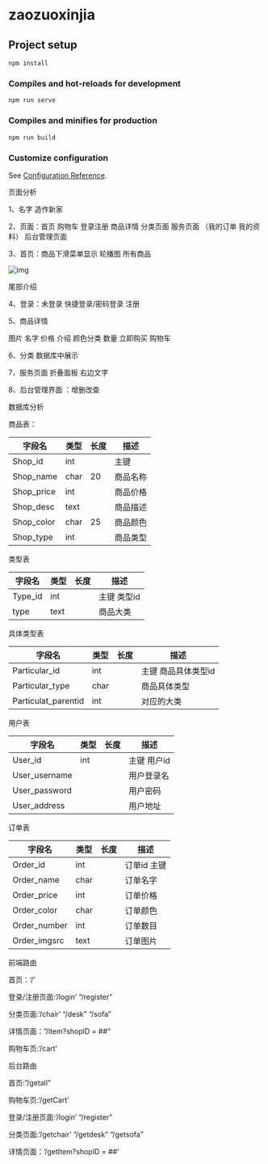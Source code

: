 # zaozuoxinjia

## Project setup
```
npm install
```

### Compiles and hot-reloads for development
```
npm run serve
```

### Compiles and minifies for production
```
npm run build
```

### Customize configuration
See [Configuration Reference](https://cli.vuejs.org/config/).



页面分析

1、名字 造作新家

2、页面：首页 购物车 登录注册 商品详情 分类页面 服务页面 （我的订单 我的资料） 后台管理页面

3、首页：商品下滑菜单显示 轮播图 所有商品 

 

![img](file:///C:\Users\ADMINI~1\AppData\Local\Temp\ksohtml8040\wps1.jpg) 

尾部介绍

4、登录：未登录 快捷登录/密码登录 注册

5、商品详情

图片 名字 价格 介绍 颜色分类 数量 立即购买 购物车

6、分类  数据库中展示

7、服务页面 折叠面板 右边文字

8、后台管理界面 ：增删改查

数据库分析

商品表：

| 字段名     | 类型 | 长度 | 描述     |
| ---------- | ---- | ---- | -------- |
| Shop_id    | int  |      | 主键     |
| Shop_name  | char | 20   | 商品名称 |
| Shop_price | int  |      | 商品价格 |
| Shop_desc  | text |      | 商品描述 |
| Shop_color | char | 25   | 商品颜色 |
| Shop_type  | int  |      | 商品类型 |

 

类型表

| 字段名  | 类型 | 长度 | 描述        |
| ------- | ---- | ---- | ----------- |
| Type_id | int  |      | 主键 类型id |
| type    | text |      | 商品大类    |

 

具体类型表

| 字段名              | 类型 | 长度 | 描述                |
| ------------------- | ---- | ---- | ------------------- |
| Particular_id       | int  |      | 主键 商品具体类型id |
| Particular_type     | char |      | 商品具体类型        |
| Particulat_parentid | int  |      | 对应的大类          |

 

 

 

 

 

 

 

 

 

用户表

| 字段名        | 类型 | 长度 | 描述        |
| ------------- | ---- | ---- | ----------- |
| User_id       | int  |      | 主键 用户id |
| User_username |      |      | 用户登录名  |
| User_password |      |      | 用户密码    |
| User_address  |      |      | 用户地址    |

订单表

| 字段名       | 类型 | 长度 | 描述        |
| ------------ | ---- | ---- | ----------- |
| Order_id     | int  |      | 订单id 主键 |
| Order_name   | char |      | 订单名字    |
| Order_price  | int  |      | 订单价格    |
| Order_color  | char |      | 订单颜色    |
| Order_number | int  |      | 订单数目    |
| Order_imgsrc | text |      | 订单图片    |

 

 前端路由

首页：‘/’

登录/注册页面:’/login’ “/register” 

分类页面:’/chair’ “/desk” “/sofa”

详情页面：”/item?shopID = ##”

购物车页:’/cart’

 

后台路由

首页:”/getall”

购物车页:’/getCart’

登录/注册页面:’/login’ “/register” 

分类页面:’/getchair’ “/getdesk” “/getsofa”

详情页面：’/getItem?shopID = ##’